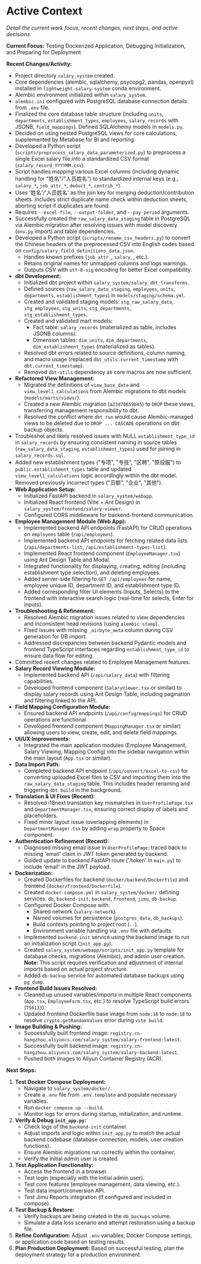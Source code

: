 # Active Context

*Detail the current work focus, recent changes, next steps, and active decisions.*

**Current Focus:** Testing Dockerized Application, Debugging Initialization, and Preparing for Deployment

**Recent Changes/Activity:**
*   Project directory `salary_system` created.
*   Core dependencies (alembic, sqlalchemy, psycopg2, pandas, openpyxl) installed in `lightweight-salary-system` conda environment.
*   Alembic environment initialized within `salary_system`.
*   `alembic.ini` configured with PostgreSQL database connection details from `.env` file.
*   Finalized the core database table structure (including `units`, `departments`, `establishment_types`, `employees`, `salary_records` with JSONB, `field_mappings`). Defined SQLAlchemy models in `models.py`.
*   Decided on using nested PostgreSQL views for core calculations, supplemented by Metabase for BI and reporting.
*   Developed a Python script (`scripts/preprocess_salary_data_parameterized.py`) to preprocess a single Excel salary file into a standardized CSV format (`salary_record_YYYYMM.csv`).
*   Script handles mapping various Excel columns (including dynamic handling for "姓名"/"人员姓名") to standardized internal keys (e.g., `salary_*`, `job_attr_*`, `deduct_*`, `contrib_*`).
*   Uses '姓名'/'人员姓名' as the join key for merging deduction/contribution sheets. Includes strict duplicate name check within deduction sheets, aborting script if duplicates are found.
*   Requires `--excel-file`, `--output-folder`, and `--pay-period` arguments.
*   Successfully created the `raw_salary_data_staging` table in PostgreSQL via Alembic migration after resolving issues with model discovery (`env.py` import) and table dependencies.
*   Developed a Python script (`scripts/rename_csv_headers.py`) to convert the Chinese headers of the preprocessed CSV into English codes based on `config/salary_field_definitions_data.json`.
    *   Handles known prefixes (`job_attr_`, `salary_`, etc.).
    *   Retains original names for unmapped columns and logs warnings.
    *   Outputs CSV with `utf-8-sig` encoding for better Excel compatibility.
*   **dbt Development:**
    *   Initialized dbt project within `salary_system/salary_dbt_transforms`.
    *   Defined sources (`raw_salary_data_staging`, `employees`, `units`, `departments`, `establishment_types`) in `models/staging/schema.yml`.
    *   Created and validated staging models: `stg_raw_salary_data`, `stg_employees`, `stg_units`, `stg_departments`, `stg_establishment_types`.
    *   Created and validated mart models:
        *   Fact table: `salary_records` (materialized as table, includes JSONB columns).
        *   Dimension tables: `dim_units`, `dim_departments`, `dim_establishment_types` (materialized as tables).
    *   Resolved dbt errors related to source definitions, column naming, and macro usage (replaced `dbt_utils.current_timestamp` with `dbt.current_timestamp`).
    *   Removed `dbt-utils` dependency as core macros are now sufficient.
*   **Refactored View Management:**
    *   Migrated the definitions of `view_base_data` and `view_level1_calculations` from Alembic migrations to dbt models (`models/marts/views/`).
    *   Created a new Alembic migration (`a23d70659b45`) to `DROP` these views, transferring management responsibility to dbt.
    *   Resolved the conflict where `dbt run` would cause Alembic-managed views to be deleted due to `DROP ... CASCADE` operations on dbt backup objects.
*   Troubleshot and likely resolved issues with NULL `establishment_type_id` in `salary_records` by ensuring consistent naming in source tables (`raw_salary_data_staging`, `establishment_types`) used for joining in `salary_records.sql`.
*   Added new establishment types ("专项", "专技", "区聘", "原投服") to `public.establishment_types` table and updated `view_level1_calculations` logic accordingly within the dbt model. Removed previously incorrect types ("员额", "企业", "其他").
*   **Web Application Setup:**
    *   Initialized FastAPI backend in `salary_system/webapp`.
    *   Initialized React frontend (Vite + Ant Design) in `salary_system/frontend/salary-viewer`.
    *   Configured CORS middleware for backend-frontend communication.
*   **Employee Management Module (Web App):**
    *   Implemented backend API endpoints (FastAPI) for CRUD operations on `employees` table (`/api/employees`).
    *   Implemented backend API endpoints for fetching related data lists (`/api/departments-list`, `/api/establishment-types-list`).
    *   Implemented React frontend component (`EmployeeManager.tsx`) using Ant Design Table and Modal.
    *   Integrated functionality for displaying, creating, editing (including establishment type selection), and deleting employees.
    *   Added server-side filtering to `GET /api/employees` for name, employee unique ID, department ID, and establishment type ID.
    *   Added corresponding filter UI elements (Inputs, Selects) to the frontend with interactive search logic (real-time for selects, Enter for inputs).
*   **Troubleshooting & Refinement:**
    *   Resolved Alembic migration issues related to view dependencies and inconsistent head revisions (using `alembic stamp`).
    *   Fixed issues with missing `_airbyte_meta` column during CSV generation for DB import.
    *   Addressed discrepancies between backend Pydantic models and frontend TypeScript interfaces regarding `establishment_type_id` to ensure data flow for editing.
*   Committed recent changes related to Employee Management features.
*   **Salary Record Viewing Module:**
    *   Implemented backend API (`/api/salary_data`) with filtering capabilities.
    *   Developed frontend component (`SalaryViewer.tsx` or similar) to display salary records using Ant Design Table, including pagination and filtering linked to the API.
*   **Field Mapping Configuration Module:**
    *   Ensured backend API endpoints (`/api/config/mappings`) for CRUD operations are functional.
    *   Developed frontend component (`MappingManager.tsx` or similar) allowing users to view, create, edit, and delete field mappings.
*   **UI/UX Improvements:**
    *   Integrated the main application modules (Employee Management, Salary Viewing, Mapping Config) into the sidebar navigation within the main layout (`App.tsx` or similar).
*   **Data Import Path:**
    *   Completed backend API endpoint (`/api/convert/excel-to-csv`) for converting uploaded Excel files to CSV and importing them into the `raw_salary_data_staging` table. This includes header renaming and triggering `dbt build` in the background.
*   **Translation & UI Fixes (Recent):**
    *   Resolved i18next translation key mismatches in `UserProfilePage.tsx` and `DepartmentManager.tsx`, ensuring correct display of labels and placeholders.
    *   Fixed minor layout issue (overlapping elements) in `DepartmentManager.tsx` by adding `wrap` property to Space component.
*   **Authentication Refinement (Recent):**
    *   Diagnosed missing email issue in `UserProfilePage`: traced back to missing 'email' claim in JWT token generated by backend.
    *   Guided update to backend FastAPI route ('/token' in `main.py`) to include 'email' in the JWT payload.
*   **Dockerization:**
    *   Created Dockerfiles for backend (`docker/backend/Dockerfile`) and frontend (`docker/frontend/Dockerfile`).
    *   Created `docker-compose.yml` in `salary_system/docker/` defining services: `db`, `backend-init`, `backend`, `frontend`, `jimu`, `db-backup`.
    *   Configured Docker Compose with:
        *   Shared network (`salary-network`).
        *   Named volumes for persistence (`postgres_data`, `db_backups`).
        *   Build contexts pointing to project root (`..`).
        *   Environment variable handling via `.env` file with defaults.
    *   Implemented `backend-init` service using the backend image to run an initialization script (`init_app.py`).
    *   Created `salary_system/webapp/scripts/init_app.py` template for database checks, migrations (Alembic), and admin user creation. **Note:** This script requires verification and adjustment of internal imports based on actual project structure.
    *   Added `db-backup` service for automated database backups using `pg_dump`.
*   **Frontend Build Issues Resolved:**
    *   Cleaned up unused variables/imports in multiple React components (`App.tsx`, `EmployeeForm.tsx`, etc.) to resolve TypeScript build errors (`TS6133`).
    *   Updated frontend Dockerfile base image from `node:16` to `node:18` to resolve `crypto.getRandomValues` error during `vite build`.
*   **Image Building & Pushing:**
    *   Successfully built frontend image: `registry.cn-hangzhou.aliyuncs.com/salary_system/salary-frontend:latest`.
    *   Successfully built backend image: `registry.cn-hangzhou.aliyuncs.com/salary_system/salary-backend:latest`.
    *   Pushed both images to Aliyun Container Registry (ACR).

**Next Steps:**
1.  **Test Docker Compose Deployment:**
    *   Navigate to `salary_system/docker/`.
    *   Create a `.env` file from `.env.template` and populate necessary variables.
    *   Run `docker compose up --build`.
    *   Monitor logs for errors during startup, initialization, and runtime.
2.  **Verify & Debug `init_app.py`:**
    *   Check logs of the `backend-init` container.
    *   Adjust imports and logic within `init_app.py` to match the actual backend codebase (database connection, models, user creation functions).
    *   Ensure Alembic migrations run correctly within the container.
    *   Verify the initial admin user is created.
3.  **Test Application Functionality:**
    *   Access the frontend in a browser.
    *   Test login (especially with the initial admin user).
    *   Test core features (employee management, data viewing, etc.).
    *   Test data import/conversion API.
    *   Test Jimu Reports integration (if configured and included in compose).
4.  **Test Backup & Restore:**
    *   Verify backups are being created in the `db_backups` volume.
    *   Simulate a data loss scenario and attempt restoration using a backup file.
5.  **Refine Configuration:** Adjust `.env` variables, Docker Compose settings, or application code based on testing results.
6.  **Plan Production Deployment:** Based on successful testing, plan the deployment strategy for a production environment. 
